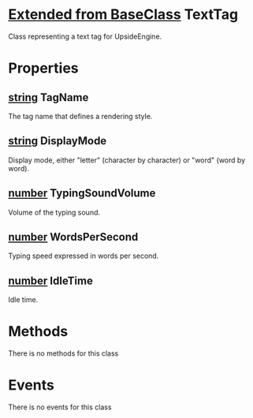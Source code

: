 # [Extended from BaseClass](BaseClass.md) TextTag 
Class representing a text tag for UpsideEngine.
	 
# Properties

## [string](string.md) TagName
The tag name that defines a rendering style.
  
## [string](string.md) DisplayMode
Display mode, either "letter" (character by character) or "word" (word by word).
  
## [number](number.md) TypingSoundVolume
Volume of the typing sound.
  
## [number](number.md) WordsPerSecond
Typing speed expressed in words per second.
  
## [number](number.md) IdleTime
Idle time.
  


# Methods
There is no methods for this class

# Events
There is no events for this class


